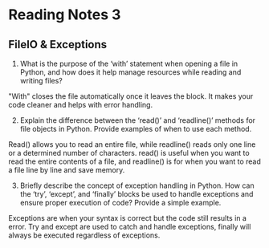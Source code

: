 # Reading Notes 3

## FileIO & Exceptions

1. What is the purpose of the ‘with’ statement when opening a file in Python, and how does it help manage resources while reading and writing files?

"With" closes the file automatically once it leaves the block. It makes your code cleaner and helps with error handling.

2. Explain the difference between the ‘read()’ and ‘readline()’ methods for file objects in Python. Provide examples of when to use each method.

Read() allows you to read an entire file, while readline() reads only one line or a determined number of characters. read() is useful when you want to read the entire contents of a file, and readline() is for when you want to read a file line by line and save memory.

3. Briefly describe the concept of exception handling in Python. How can the ‘try’, ‘except’, and ‘finally’ blocks be used to handle exceptions and ensure proper execution of code? Provide a simple example.

Exceptions are when your syntax is correct but the code still results in a error. Try and except are used to catch and handle exceptions, finally will always be executed regardless of exceptions.